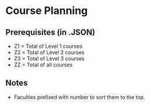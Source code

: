 # Course Planning 

## Prerequisites (in .JSON)
- Z1 = Total of Level 1 courses
- Z2 = Total of Level 2 courses
- Z3 = Total of Level 3 courses
- ZZ = Total of all courses

## Notes 
- Faculties prefixed with number to sort them to the top.
